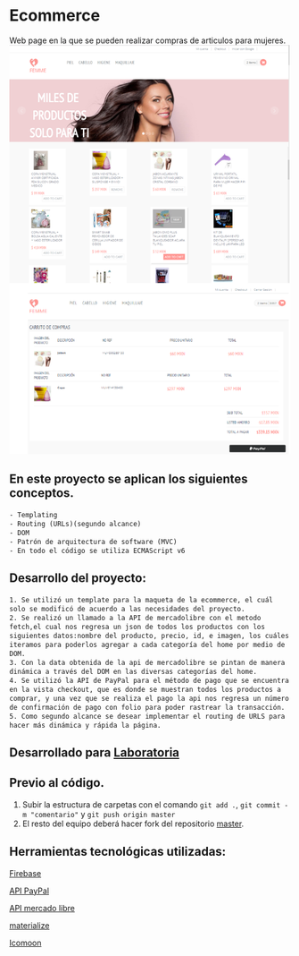 # Ecommerce
Web page en la que se pueden realizar compras de articulos para mujeres.
![Vista](https://raw.githubusercontent.com/RosyG/e-commerce/master/assets/view.png)

## En este proyecto se aplican los siguientes conceptos.
    - Templating
    - Routing (URLs)(segundo alcance)
    - DOM
    - Patrón de arquitectura de software (MVC)
    - En todo el código se utiliza ECMAScript v6

## Desarrollo del proyecto:

    1. Se utilizó un template para la maqueta de la ecommerce, el cuál solo se modificó de acuerdo a las necesidades del proyecto.
    2. Se realizó un llamado a la API de mercadolibre con el metodo fetch,el cual nos regresa un json de todos los productos con los siguientes datos:nombre del producto, precio, id, e imagen, los cuáles iteramos para poderlos agregar a cada categoría del home por medio de DOM.
    3. Con la data obtenida de la api de mercadolibre se pintan de manera dinámica a través del DOM en las diversas categorías del home.
    4. Se utilizó la API de PayPal para el método de pago que se encuentra en la vista checkout, que es donde se muestran todos los productos a comprar, y una vez que se realiza el pago la api nos regresa un número de confirmación de pago con folio para poder rastrear la transacción.
    5. Como segundo alcance se desear implementar el routing de URLS para hacer más dinámica y rápida la página.

## Desarrollado para [Laboratoria](http://www.laboratoria.la/)

## Previo al código.
1. Subir la estructura de carpetas con el comando `git add .`, `git commit -m "comentario"` y `git push origin master`
2. El resto del equipo deberá hacer fork del repositorio [master](https://github.com/arintaosorio/e-commerce.git).

## Herramientas tecnológicas utilizadas:

[Firebase](https://firebase.google.com/)

[API PayPal](https://developer.paypal.com/)

[API mercado libre](https://developers.mercadolibre.com.ar/)

[materialize](http://materializecss.com/)

[Icomoon](https://icomoon.io/)
